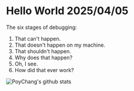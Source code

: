 # Hello World 2025/04/05

The six stages of debugging:
1. That can't happen.
2. That doesn't happen on my machine.
3. That shouldn't happen.
4. Why does that happen?
5. Oh, I see.
6. How did that ever work?

![PoyChang's github stats](https://github-readme-stats.vercel.app/api?username=poychang&show_icons=true&theme=dracula)
